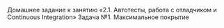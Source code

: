 Домашнее задание к занятию «2.1. Автотесты, работа с отладчиком и Continuous Integration»
Задача №1. Максимальное покрытие